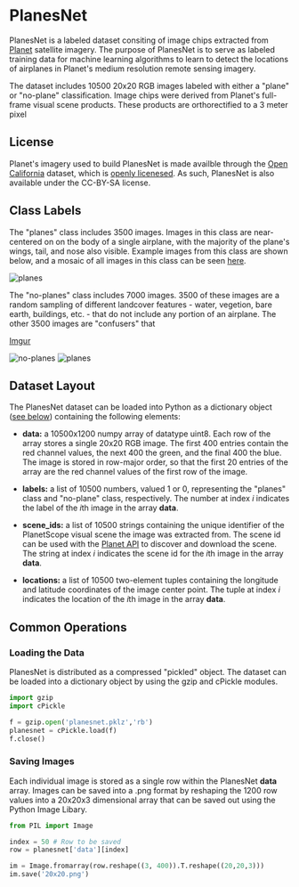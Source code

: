 # PlanesNet

PlanesNet is a labeled dataset consiting of image chips extracted from [Planet](https://www.planet.com/) satellite imagery. The purpose of PlanesNet is to serve as labeled training data for machine learning algorithms to learn to detect the locations of airplanes in Planet's medium resolution remote sensing imagery. 

The dataset includes 10500 20x20 RGB images labeled with either a "plane" or "no-plane" classification. Image chips were derived from Planet's full-frame visual scene products. These products are orthorectified to a 3 meter pixel 

## License

Planet's imagery used to build PlanesNet is made availble through the [Open California](https://www.planet.com/products/open-california/) dataset, which is [openly licenesed](https://creativecommons.org/licenses/by-sa/4.0/). As such, PlanesNet is also available under the CC-BY-SA license.
 
## Class Labels

The "planes" class includes 3500 images. Images in this class are near-centered on on the body of a single airplane, with the majority of the plane's wings, tail, and nose also visible. Example images from this class are shown below, and a mosaic of all images in this class can be seen [here](http://i.imgur.com/ip550Q8.jpg). 

![planes](http://i.imgur.com/SkimtmU.png)

The "no-planes" class includes 7000 images. 3500 of these images are a random sampling of different landcover features - water, vegetion, bare earth, buildings, etc. - that do not include any portion of an airplane. The other 3500 images are "confusers" that 

[Imgur](http://i.imgur.com/edltvkg.jpg)

![no-planes](http://i.imgur.com/9mxE7Ca.png)
![planes](http://i.imgur.com/81eOBRz.png)

## Dataset Layout

The PlanesNet dataset can be loaded into Python as a dictionary object ([see below](https://github.com/rhammell/planesnet/blob/master/README.md#loading-the-data)) containing the following elements: 

- **data:** a 10500x1200 numpy array of datatype uint8. Each row of the array stores a single 20x20 RGB image. The first 400 entries contain the red channel values, the next 400 the green, and the final 400 the blue. The image is stored in row-major order, so that the first 20 entries of the array are the red channel values of the first row of the image.

- **labels:** a list of 10500 numbers, valued 1 or 0, representing the "planes" class and "no-plane" class, respectively. The number at index *i* indicates the label of the *i*th image in the array **data**.

- **scene_ids:** a list of 10500 strings containing the unique identifier of the PlanetScope visual scene the image was extracted from. The scene id can be used with the [Planet API](https://www.planet.com/docs/reference/data-api/) to discover and download the scene. The string at index *i* indicates the scene id for the *i*th image in the array **data**. 

- **locations:** a list of 10500 two-element tuples containing the longitude and latitude coordinates of the image center point. The tuple at index *i* indicates the location of the *i*th image in the array **data**. 

## Common Operations

### Loading the Data   

PlanesNet is distributed as a compressed "pickled" object. The dataset can be loaded into a dictionary object by using the gzip and cPickle modules.

```python
import gzip
import cPickle

f = gzip.open('planesnet.pklz','rb')
planesnet = cPickle.load(f)
f.close()
```
### Saving Images

Each individual image is stored as a single row within the PlanesNet **data** array. Images can be saved into a .png format by reshaping the 1200 row values into a 20x20x3 dimensional array that can be saved out using the Python Image Libary.  

```python
from PIL import Image

index = 50 # Row to be saved
row = planesnet['data'][index]

im = Image.fromarray(row.reshape((3, 400)).T.reshape((20,20,3)))
im.save('20x20.png')
```
